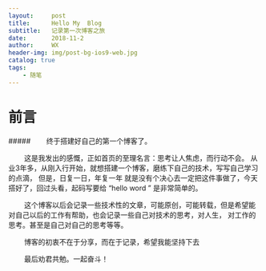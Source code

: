 ```yaml
---
layout:     post
title:      Hello My  Blog
subtitle:   记录第一次博客之旅
date:       2018-11-2
author:     WX
header-img: img/post-bg-ios9-web.jpg
catalog: true
tags:
    - 随笔
---
```

# 前言


#####&nbsp;&nbsp;&nbsp;&nbsp;&nbsp;&nbsp;&nbsp;&nbsp;终于搭建好自己的第一个博客了。






&nbsp;&nbsp;&nbsp;&nbsp;&nbsp;&nbsp;&nbsp;&nbsp;这是我发出的感慨，正如首页的至理名言：思考让人焦虑，而行动不会。
从业3年多，从刚入行开始，就想搭建一个博客，磨练下自己的技术，写写自己学习的点滴，
但是，日复一日，年复一年 就是没有个决心去一定把这件事做了，今天搭好了，回过头看，起码写要给 “hello word ” 是非常简单的。



&nbsp;&nbsp;&nbsp;&nbsp;&nbsp;&nbsp;&nbsp;&nbsp;这个博客以后会记录一些技术性的文章，可能原创，可能转载，但是希望能对自己以后的工作有帮助，也会记录一些自己对技术的思考，对人生，
对工作的思考。甚至是自己对自己的思考等等。



&nbsp;&nbsp;&nbsp;&nbsp;&nbsp;&nbsp;&nbsp;&nbsp;博客的初衷不在于分享，而在于记录，希望我能坚持下去


&nbsp;&nbsp;&nbsp;&nbsp;&nbsp;&nbsp;&nbsp;&nbsp;最后劝君共勉。一起奋斗！

